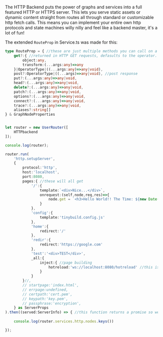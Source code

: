 The HTTP Backend puts the power of graphs and services into a full featured HTTP or HTTPS server. This lets you serve static assets or dynamic content straight from routes all through standard or customizable http fetch calls. This means you can implement your entire own http protocols and state machines willy nilly and feel like a backend master, it's a lot of fun! 

The extended `RouteProp` in Service.ts was made for this:
```ts
type RouteProp = { //these are just multiple methods you can call on a route/node tag kind of like http requests but really it applies to any function you want to add to a route object if you specify that method even beyond these http themed names :D
    get?:{ //returned in HTTP GET requests, defasults to the operator. Returned strings get posted as HTTP, or returned file paths will be evaluated as strings
        object:any,
        transform:(...args:any)=>any
    }|OperatorType|((...args:any)=>any|void),
    post?:OperatorType|((...args)=>any|void), //post response 
    put?:(...args:any)=>any|void,
    head?:(...args:any)=>any|void,
    delete?:(...args:any)=>any|void,
    patch?:(...args:any)=>any|void,
    options?:(...args:any)=>any|void,
    connect?:(...args:any)=>any|void,
    trace?:(...args:any)=>any|void,
    aliases?:string[] 
} & GraphNodeProperties


```




```ts

let router = new UserRouter([
    HTTPbackend
]);

console.log(router);

router.run(
    'http.setupServer',
    {
        protocol:'http',
        host:'localhost',
        port:8080,
        pages:{ //these will all get 
            '/':{
                template:`<div>Nice...</div>`,
                onrequest:(self,node,req,res)=>{ 
                    node.get = `<h3>Hello World!! The Time: ${new Date(Date.now()).toISOString()}</h3>`  
                }
            },
            'config':{
                template:'tinybuild.config.js'
            },
            'home':{
                redirect:'/'
            },
            'redir':{
                redirect:'https://google.com'
            },
            'test':'<div>TEST</div>',
            _all:{
                inject:{ //page building
                    hotreload:'ws://localhost:8080/hotreload' //this is a route that exists as dynamic content with input arguments, in this case it's a url, could pass objects etc in as arguments
                }
            }
        }//,
        // startpage:'index.html',
        // errpage:undefined,
        // certpath:'cert.pem', 
        // keypath:'key.pem',
        // passphrase:'encryption',
    } as ServerProps
).then((served:ServerInfo) => { //this function returns a promise so we can use .then, only explicitly async or promise-returning functions can be awaited or .then'd for good performance!
    
    console.log(router.services.http.nodes.keys())

});

```
